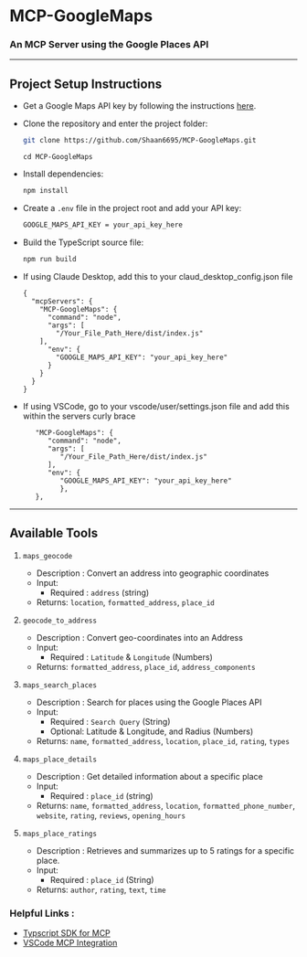 # MCP-GoogleMaps
### An MCP Server using the Google Places API
----------
## Project Setup Instructions


* Get a Google Maps API key by following the instructions [here](https://developers.google.com/maps/documentation/javascript/get-api-key#create-api-keys).

* Clone the repository and enter the project folder:
   ```bash
   git clone https://github.com/Shaan6695/MCP-GoogleMaps.git
   ```
   ```
   cd MCP-GoogleMaps
   ```
* Install dependencies:
   ```bash
   npm install
   ```
* Create a `.env` file in the project root and add your API key:
   ```bash
   GOOGLE_MAPS_API_KEY = your_api_key_here  
   ```
* Build the TypeScript source file:
   ```bash
   npm run build
   ```
* If using Claude Desktop, add this to your claud_desktop_config.json file
  ```
  {
    "mcpServers": {
      "MCP-GoogleMaps": {
        "command": "node",
        "args": [
          "/Your_File_Path_Here/dist/index.js"
      ],
        "env": {
          "GOOGLE_MAPS_API_KEY": "your_api_key_here"
        }
      }
    }
  }

* If using VSCode, go to your vscode/user/settings.json file and add this within the servers curly brace 
   ```      
      "MCP-GoogleMaps": {
         "command": "node",
         "args": [
            "/Your_File_Path_Here/dist/index.js"
         ],
         "env": {
            "GOOGLE_MAPS_API_KEY": "your_api_key_here"
            },
      },
   ```

----------
## Available Tools

1. `maps_geocode`

   - Description : Convert an address into geographic coordinates
   - Input:
       - Required : `address` (string)
   - Returns: `location`, `formatted_address`, `place_id`
  
2. `geocode_to_address`

   - Description : Convert geo-coordinates into an Address
   - Input:
       - Required : `Latitude` & `Longitude` (Numbers)  
   - Returns: `formatted_address`, `place_id`, `address_components`
  
3. `maps_search_places`

   - Description : Search for places using the Google Places API
   - Input:
       - Required : `Search Query` (String)
       - Optional: Latitude & Longitude, and Radius (Numbers)
   - Returns: `name`, `formatted_address`, `location`, `place_id`, `rating`, `types`
  
4. `maps_place_details`

   - Description : Get detailed information about a specific place
   - Input:
       - Required : `place_id` (string)
   - Returns: `name`, `formatted_address`, `location`, `formatted_phone_number`, `website`, `rating`, `reviews`, `opening_hours`
  
5. `maps_place_ratings`

   - Description : Retrieves and summarizes up to 5 ratings for a specific place.
   - Input:
       - Required : `place_id` (String)
   - Returns: `author`, `rating`, `text`, `time`

### Helpful Links :
* [Typscript SDK for MCP](https://github.com/modelcontextprotocol/typescript-sdk)
* [VSCode MCP Integration](https://code.visualstudio.com/docs/copilot/chat/mcp-servers)
